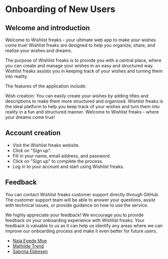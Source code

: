 # Onboarding of New Users

## Welcome and introduction
Welcome to Wishlist freaks - your ultimate web app to make your wishes come true! Wishlist freaks are designed to help you organize, share, and realize your wishes and dreams.

The purpose of Wishlist freaks is to provide you with a central place, where you can create and manage your wishes in an easy and structured way. Wishlist freaks assists you in keeping track of your wishes and turning them into reality.

The features of the application include:

Wish creation: You can easily create your wishes by adding titles and descriptions to make them more structured and organized.
Wishlist freaks is the ideal platform to help you keep track of your wishes and turn them into reality in a fun and structured manner. Welcome to Wishlist freaks - where your dreams come true!

## Account creation

-	Visit the Wishlist freaks website.
-	Click on "Sign up".
-	Fill in your name, email address, and password.
-	Click on "Sign up" to complete the process.
-	Log in to your account and start using Wishlist freaks.

## Feedback
You can contact Wishlist freaks customer support directly through GitHub. The customer support team will be able to answer your questions, assist with technical issues, or provide guidance on how to use the service.

We highly appreciate your feedback! We encourage you to provide feedback on your onboarding experience with Wishlist freaks. Your feedback is valuable to us as it can help us identify any areas where we can improve our onboarding process and make it even better for future users.

- <a href="https://github.com/najamoe">Naja Egede Moe </a>
- <a href="https://github.com/MathildeTrendy">Mathilde Trend</a>
- <a href="https://github.com/sabr5840">Sabrina Ebbesen</a>


